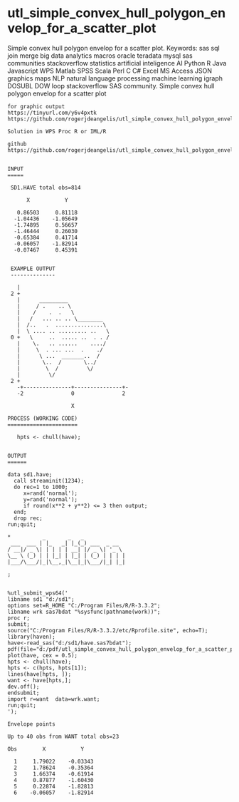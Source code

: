 # utl_simple_convex_hull_polygon_envelop_for_a_scatter_plot
Simple convex hull polygon envelop for a scatter plot.  Keywords: sas sql join merge big data analytics macros oracle teradata mysql sas communities stackoverflow statistics artificial inteligence AI Python R Java Javascript WPS Matlab SPSS Scala Perl C C# Excel MS Access JSON graphics maps NLP natural language processing machine learning igraph DOSUBL DOW loop stackoverflow SAS community.
    Simple convex hull polygon envelop for a scatter plot

    for graphic output
    https://tinyurl.com/y6v4pxtk
    https://github.com/rogerjdeangelis/utl_simple_convex_hull_polygon_envelop_for_a_scatter_plot/blob/master/utl_simple_convex_hull_polygon_envelop_for_a_scatter_plot

    Solution in WPS Proc R or IML/R

    github
    https://github.com/rogerjdeangelis/utl_simple_convex_hull_polygon_envelop_for_a_scatter_plot


    INPUT
    =====

     SD1.HAVE total obs=814

          X           Y

       0.86503     0.81118
      -1.04436    -1.05649
      -1.74895     0.56657
      -1.46444     0.26030
      -0.65384     0.41714
      -0.06057    -1.82914
      -0.07467     0.45391


     EXAMPLE OUTPUT
     --------------

       |
     2 +
       |      _________
       |     / .    .. \
       |    /    .  .   \
       |   /   ... .. .. \________
       |  /..   .  ...............\
       |  \ .... .. ......... ..   \
     0 +   \     ..  ..... ..  . . /
       |    \.   .. ......    ..../
       |     \  . ... ...  .    ./
       |      \ ...  _______..  /
       |       \..  /       \../
       |        \  /         \/
       |         \/
     2 +
       -+---------------+---------------+-
       -2               0               2

                        X

    PROCESS (WORKING CODE)
    ======================

       hpts <- chull(have);


    OUTPUT
    ======

    data sd1.have;
      call streaminit(1234);
      do rec=1 to 1000;
         x=rand('normal');
         y=rand('normal');
         if round(x**2 + y**2) <= 3 then output;
      end;
      drop rec;
    run;quit;

    *          _       _   _
     ___  ___ | |_   _| |_(_) ___  _ __
    / __|/ _ \| | | | | __| |/ _ \| '_ \
    \__ \ (_) | | |_| | |_| | (_) | | | |
    |___/\___/|_|\__,_|\__|_|\___/|_| |_|

    ;

        
    %utl_submit_wps64('
    libname sd1 "d:/sd1";
    options set=R_HOME "C:/Program Files/R/R-3.3.2";
    libname wrk sas7bdat "%sysfunc(pathname(work))";
    proc r;
    submit;
    source("C:/Program Files/R/R-3.3.2/etc/Rprofile.site", echo=T);
    library(haven);
    have<-read_sas("d:/sd1/have.sas7bdat");
    pdf(file="d:/pdf/utl_simple_convex_hull_polygon_envelop_for_a_scatter_plot.pdf");
    plot(have, cex = 0.5);
    hpts <- chull(have);
    hpts <- c(hpts, hpts[1]);
    lines(have[hpts, ]);
    want <- have[hpts,];
    dev.off();
    endsubmit;
    import r=want  data=wrk.want;
    run;quit;
    ');

    Envelope points
    
    Up to 40 obs from WANT total obs=23

    Obs        X           Y

      1     1.79022    -0.03343
      2     1.78624    -0.35364
      3     1.66374    -0.61914
      4     0.87877    -1.60430
      5     0.22874    -1.82813
      6    -0.06057    -1.82914
